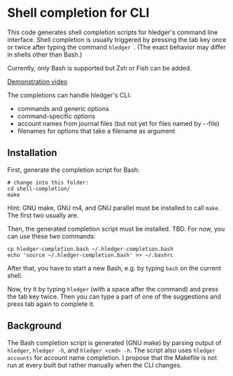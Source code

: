 Shell completion for CLI
========================

This code generates shell completion scripts for hledger's command line
interface.
Shell completion is usually triggered by pressing the tab key once or twice
after typing the command `hledger `.
(The exact behavior may differ in shells other than Bash.)

Currently, only Bash is supported but Zsh or Fish can be added.

[Demonstration video](https://asciinema.org/a/PdV2PzIU9oDQg1K5FjAX9n3vL)

The completions can handle hledger's CLI:

- commands and generic options
- command-specific options
- account names from journal files (but not yet for files named by --file)
- filenames for options that take a filename as argument

Installation
------------

First, generate the completion script for Bash:

```
# change into this folder:
cd shell-completion/
make
```

Hint: GNU make, GNU m4, and GNU parallel must be installed to call `make`.
The first two usually are.

Then, the generated completion script must be installed. TBD.
For now, you can use these two commands:

```
cp hledger-completion.bash ~/.hledger-completion.bash
echo 'source ~/.hledger-completion.bash' >> ~/.bashrc
```

After that, you have to start a new Bash, e.g. by typing `bash` on the current
shell.

Now, try it by typing `hledger` (with a space after the command) and press the
tab key twice. Then you can type a part of one of the suggestions and press tab
again to complete it.

Background
----------

The Bash completion script is generated (GNU make) by parsing output of `hledger`,
`hledger -h`, and `hledger <cmd> -h`. The script also uses `hledger accounts` for
account name completion. I propose that the Makefile is not run at every built
but rather manually when the CLI changes.
